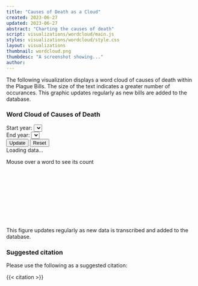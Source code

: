 ```yaml
---
title: "Causes of Death as a Cloud"
created: 2023-06-27
updated: 2023-06-27
abstract: "Charting the causes of death"
script: visualizations/wordcloud/main.js
styles: visualizations/wordcloud/style.css
layout: visualizations
thumbnail: wordcloud.png
thumbdesc: "A screenshot showing..."
author:
---
```


The following visualization displays a word cloud of causes of death within the Plague Bills. The size of the text indicates a greater number of occurances. This graphic updates regularly as new bills are added to the database.

<div id="row">
    <h3>Word Cloud of Causes of Death</h3>
    <div class="flex flex-wrap items-center space-x-4 mb-6">
      <div class="flex flex-col space-y-2">
            <label class="block text-gray-700 text-sm font-bold" for="start-year">
              Start year:
            </label>
            <select class="shadow appearance-none border rounded w-full py-2 px-3 text-gray-700 leading-tight focus:outline-none focus:shadow-outline" id="start-year"></select>
          </div>
          <div class="flex flex-col space-y-2">
            <label class="block text-gray-700 text-sm font-bold" for="end-year">
              End year:
            </label>
            <select class="shadow appearance-none border rounded w-full py-2 px-3 text-gray-700 leading-tight focus:outline-none focus:shadow-outline" id="end-year"></select>
          </div>
  <div class="flex space-x-2 ml-auto mt-5">
    <button id="update-button" type="button" class="rounded-l-lg border border-gray-200 bg-white text-sm font-medium px-4 py-2 text-gray-900 hover:bg-dbn-blue hover:text-black focus:z-10 focus:ring-2 focus:ring-blue-700 focus:text-blue-700">Update</button>
    <button id="reset-button" type="button" class="rounded-r-md border border-gray-200 bg-white text-sm font-medium px-4 py-2 text-gray-900 hover:bg-dbn-blue hover:text-blue-700 focus:z-10 focus:ring-2 focus:ring-blue-700 focus:text-blue-700">Reset</button>
  </div>
</div>
    <div class="loading_chart">Loading data...</div>
    <p id="word-info">Mouse over a word to see its count</p>
    <svg id="chart"></svg>
    <figcaption>This figure updates regularly as new data is transcribed and added to the database.</figcaption>
</div>

### Suggested citation

Please use the following as a suggested citation:

{{< citation >}}